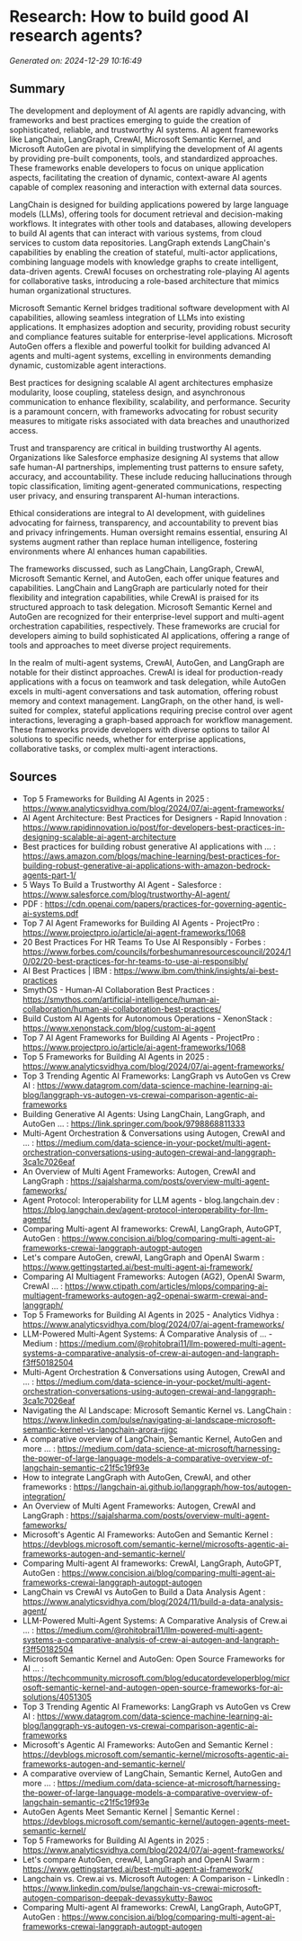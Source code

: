 # Research: How to build good AI research agents?

*Generated on: 2024-12-29 10:16:49*

## Summary

The development and deployment of AI agents are rapidly advancing, with frameworks and best practices emerging to guide the creation of sophisticated, reliable, and trustworthy AI systems. AI agent frameworks like LangChain, LangGraph, CrewAI, Microsoft Semantic Kernel, and Microsoft AutoGen are pivotal in simplifying the development of AI agents by providing pre-built components, tools, and standardized approaches. These frameworks enable developers to focus on unique application aspects, facilitating the creation of dynamic, context-aware AI agents capable of complex reasoning and interaction with external data sources.

LangChain is designed for building applications powered by large language models (LLMs), offering tools for document retrieval and decision-making workflows. It integrates with other tools and databases, allowing developers to build AI agents that can interact with various systems, from cloud services to custom data repositories. LangGraph extends LangChain's capabilities by enabling the creation of stateful, multi-actor applications, combining language models with knowledge graphs to create intelligent, data-driven agents. CrewAI focuses on orchestrating role-playing AI agents for collaborative tasks, introducing a role-based architecture that mimics human organizational structures.

Microsoft Semantic Kernel bridges traditional software development with AI capabilities, allowing seamless integration of LLMs into existing applications. It emphasizes adoption and security, providing robust security and compliance features suitable for enterprise-level applications. Microsoft AutoGen offers a flexible and powerful toolkit for building advanced AI agents and multi-agent systems, excelling in environments demanding dynamic, customizable agent interactions.

Best practices for designing scalable AI agent architectures emphasize modularity, loose coupling, stateless design, and asynchronous communication to enhance flexibility, scalability, and performance. Security is a paramount concern, with frameworks advocating for robust security measures to mitigate risks associated with data breaches and unauthorized access.

Trust and transparency are critical in building trustworthy AI agents. Organizations like Salesforce emphasize designing AI systems that allow safe human-AI partnerships, implementing trust patterns to ensure safety, accuracy, and accountability. These include reducing hallucinations through topic classification, limiting agent-generated communications, respecting user privacy, and ensuring transparent AI-human interactions.

Ethical considerations are integral to AI development, with guidelines advocating for fairness, transparency, and accountability to prevent bias and privacy infringements. Human oversight remains essential, ensuring AI systems augment rather than replace human intelligence, fostering environments where AI enhances human capabilities.

The frameworks discussed, such as LangChain, LangGraph, CrewAI, Microsoft Semantic Kernel, and AutoGen, each offer unique features and capabilities. LangChain and LangGraph are particularly noted for their flexibility and integration capabilities, while CrewAI is praised for its structured approach to task delegation. Microsoft Semantic Kernel and AutoGen are recognized for their enterprise-level support and multi-agent orchestration capabilities, respectively. These frameworks are crucial for developers aiming to build sophisticated AI applications, offering a range of tools and approaches to meet diverse project requirements.

In the realm of multi-agent systems, CrewAI, AutoGen, and LangGraph are notable for their distinct approaches. CrewAI is ideal for production-ready applications with a focus on teamwork and task delegation, while AutoGen excels in multi-agent conversations and task automation, offering robust memory and context management. LangGraph, on the other hand, is well-suited for complex, stateful applications requiring precise control over agent interactions, leveraging a graph-based approach for workflow management. These frameworks provide developers with diverse options to tailor AI solutions to specific needs, whether for enterprise applications, collaborative tasks, or complex multi-agent interactions.

## Sources

* Top 5 Frameworks for Building AI Agents in 2025 : https://www.analyticsvidhya.com/blog/2024/07/ai-agent-frameworks/
* AI Agent Architecture: Best Practices for Designers - Rapid Innovation : https://www.rapidinnovation.io/post/for-developers-best-practices-in-designing-scalable-ai-agent-architecture
* Best practices for building robust generative AI applications with ... : https://aws.amazon.com/blogs/machine-learning/best-practices-for-building-robust-generative-ai-applications-with-amazon-bedrock-agents-part-1/
* 5 Ways To Build a Trustworthy AI Agent - Salesforce : https://www.salesforce.com/blog/trustworthy-AI-agent/
* PDF : https://cdn.openai.com/papers/practices-for-governing-agentic-ai-systems.pdf
* Top 7 AI Agent Frameworks for Building AI Agents - ProjectPro : https://www.projectpro.io/article/ai-agent-frameworks/1068
* 20 Best Practices For HR Teams To Use AI Responsibly - Forbes : https://www.forbes.com/councils/forbeshumanresourcescouncil/2024/10/02/20-best-practices-for-hr-teams-to-use-ai-responsibly/
* AI Best Practices | IBM : https://www.ibm.com/think/insights/ai-best-practices
* SmythOS - Human-AI Collaboration Best Practices : https://smythos.com/artificial-intelligence/human-ai-collaboration/human-ai-collaboration-best-practices/
* Build Custom AI Agents for Autonomous Operations - XenonStack : https://www.xenonstack.com/blog/custom-ai-agent
* Top 7 AI Agent Frameworks for Building AI Agents - ProjectPro : https://www.projectpro.io/article/ai-agent-frameworks/1068
* Top 5 Frameworks for Building AI Agents in 2025 : https://www.analyticsvidhya.com/blog/2024/07/ai-agent-frameworks/
* Top 3 Trending Agentic AI Frameworks: LangGraph vs AutoGen vs Crew AI : https://www.datagrom.com/data-science-machine-learning-ai-blog/langgraph-vs-autogen-vs-crewai-comparison-agentic-ai-frameworks
* Building Generative AI Agents: Using LangChain, LangGraph, and AutoGen ... : https://link.springer.com/book/9798868811333
* Multi-Agent Orchestration & Conversations using Autogen, CrewAI and ... : https://medium.com/data-science-in-your-pocket/multi-agent-orchestration-conversations-using-autogen-crewai-and-langgraph-3ca1c7026eaf
* An Overview of Multi Agent Frameworks: Autogen, CrewAI and LangGraph : https://sajalsharma.com/posts/overview-multi-agent-fameworks/
* Agent Protocol: Interoperability for LLM agents - blog.langchain.dev : https://blog.langchain.dev/agent-protocol-interoperability-for-llm-agents/
* Comparing Multi-agent AI frameworks: CrewAI, LangGraph, AutoGPT, AutoGen : https://www.concision.ai/blog/comparing-multi-agent-ai-frameworks-crewai-langgraph-autogpt-autogen
* Let's compare AutoGen, crewAI, LangGraph and OpenAI Swarm : https://www.gettingstarted.ai/best-multi-agent-ai-framework/
* Comparing AI Multiagent Frameworks: Autogen (AG2), OpenAI Swarm, CrewAI ... : https://www.ctipath.com/articles/mlops/comparing-ai-multiagent-frameworks-autogen-ag2-openai-swarm-crewai-and-langgraph/
* Top 5 Frameworks for Building AI Agents in 2025 - Analytics Vidhya : https://www.analyticsvidhya.com/blog/2024/07/ai-agent-frameworks/
* LLM-Powered Multi-Agent Systems: A Comparative Analysis of ... - Medium : https://medium.com/@rohitobrai11/llm-powered-multi-agent-systems-a-comparative-analysis-of-crew-ai-autogen-and-langraph-f3ff50182504
* Multi-Agent Orchestration & Conversations using Autogen, CrewAI and ... : https://medium.com/data-science-in-your-pocket/multi-agent-orchestration-conversations-using-autogen-crewai-and-langgraph-3ca1c7026eaf
* Navigating the AI Landscape: Microsoft Semantic Kernel vs. LangChain : https://www.linkedin.com/pulse/navigating-ai-landscape-microsoft-semantic-kernel-vs-langchain-arora-rjjgc
* A comparative overview of LangChain, Semantic Kernel, AutoGen and more ... : https://medium.com/data-science-at-microsoft/harnessing-the-power-of-large-language-models-a-comparative-overview-of-langchain-semantic-c21f5c19f93e
* How to integrate LangGraph with AutoGen, CrewAI, and other frameworks : https://langchain-ai.github.io/langgraph/how-tos/autogen-integration/
* An Overview of Multi Agent Frameworks: Autogen, CrewAI and LangGraph : https://sajalsharma.com/posts/overview-multi-agent-fameworks/
* Microsoft's Agentic AI Frameworks: AutoGen and Semantic Kernel : https://devblogs.microsoft.com/semantic-kernel/microsofts-agentic-ai-frameworks-autogen-and-semantic-kernel/
* Comparing Multi-agent AI frameworks: CrewAI, LangGraph, AutoGPT, AutoGen : https://www.concision.ai/blog/comparing-multi-agent-ai-frameworks-crewai-langgraph-autogpt-autogen
* LangChain vs CrewAI vs AutoGen to Build a Data Analysis Agent : https://www.analyticsvidhya.com/blog/2024/11/build-a-data-analysis-agent/
* LLM-Powered Multi-Agent Systems: A Comparative Analysis of Crew.ai ... : https://medium.com/@rohitobrai11/llm-powered-multi-agent-systems-a-comparative-analysis-of-crew-ai-autogen-and-langraph-f3ff50182504
* Microsoft Semantic Kernel and AutoGen: Open Source Frameworks for AI ... : https://techcommunity.microsoft.com/blog/educatordeveloperblog/microsoft-semantic-kernel-and-autogen-open-source-frameworks-for-ai-solutions/4051305
* Top 3 Trending Agentic AI Frameworks: LangGraph vs AutoGen vs Crew AI : https://www.datagrom.com/data-science-machine-learning-ai-blog/langgraph-vs-autogen-vs-crewai-comparison-agentic-ai-frameworks
* Microsoft's Agentic AI Frameworks: AutoGen and Semantic Kernel : https://devblogs.microsoft.com/semantic-kernel/microsofts-agentic-ai-frameworks-autogen-and-semantic-kernel/
* A comparative overview of LangChain, Semantic Kernel, AutoGen and more ... : https://medium.com/data-science-at-microsoft/harnessing-the-power-of-large-language-models-a-comparative-overview-of-langchain-semantic-c21f5c19f93e
* AutoGen Agents Meet Semantic Kernel | Semantic Kernel : https://devblogs.microsoft.com/semantic-kernel/autogen-agents-meet-semantic-kernel/
* Top 5 Frameworks for Building AI Agents in 2025 : https://www.analyticsvidhya.com/blog/2024/07/ai-agent-frameworks/
* Let's compare AutoGen, crewAI, LangGraph and OpenAI Swarm : https://www.gettingstarted.ai/best-multi-agent-ai-framework/
* Langchain vs. Crew.ai vs. Microsoft Autogen: A Comparison - LinkedIn : https://www.linkedin.com/pulse/langchain-vs-crewai-microsoft-autogen-comparison-deepak-devassykutty-8awoc
* Comparing Multi-agent AI frameworks: CrewAI, LangGraph, AutoGPT, AutoGen : https://www.concision.ai/blog/comparing-multi-agent-ai-frameworks-crewai-langgraph-autogpt-autogen
